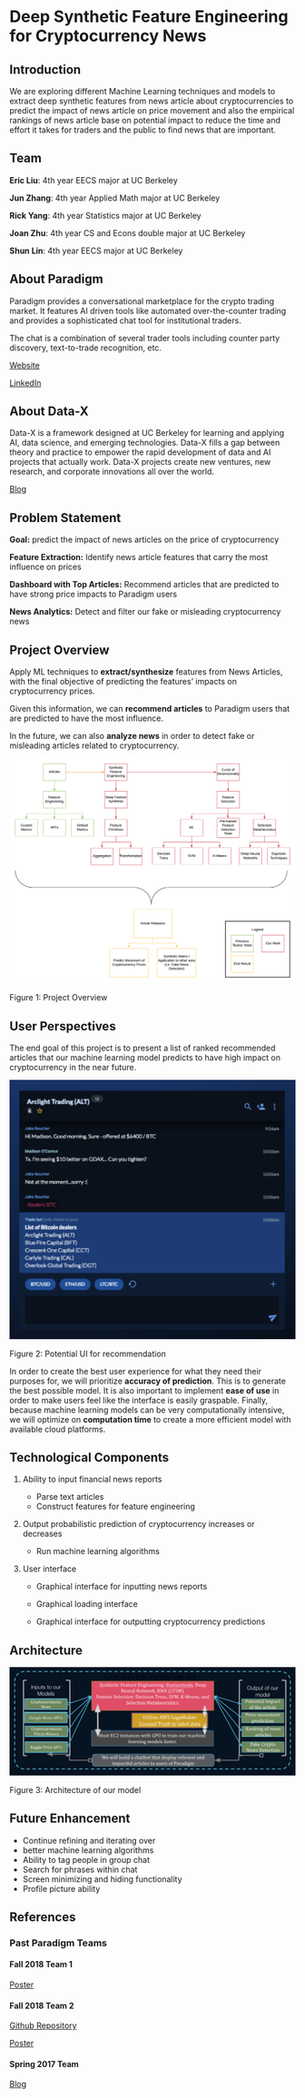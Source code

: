 # Deep Synthetic Feature Engineering for Cryptocurrency News

## Introduction
We are exploring different Machine Learning techniques and models to extract deep synthetic features from news article about cryptocurrencies to predict the impact of news article on price movement and also the empirical rankings of news article base on potential impact to reduce the time and effort it takes for traders and the public to find news that are important.

## Team
**Eric Liu**: 4th year EECS major at UC Berkeley

**Jun Zhang**: 4th year Applied Math major at UC Berkeley

**Rick Yang**: 4th year Statistics major at UC Berkeley

**Joan Zhu**: 4th year CS and Econs double major at UC Berkeley

**Shun Lin**: 4th year EECS major at UC Berkeley

## About Paradigm
Paradigm provides a conversational marketplace for the crypto trading market. It features AI driven tools like automated over-the-counter trading and  provides a sophisticated chat tool for institutional traders. 

The chat is a combination of several trader tools including counter party discovery,  text-to-trade recognition, etc.

[Website](https://www.paradigm.co/)

[LinkedIn](https://www.linkedin.com/company/paradigmco/)

## About Data-X
Data-X is a framework designed at UC Berkeley for learning and applying AI, data science, and emerging technologies. Data-X fills a gap between theory and practice to empower the rapid development of data and AI projects that actually work.  Data-X projects create new ventures, new research, and corporate innovations all over the world.

[Blog](https://data-x.blog/)

## Problem Statement

**Goal:** predict the impact of news articles on the price of cryptocurrency

**Feature Extraction:** Identify news article features that carry the most influence on prices

**Dashboard with Top Articles:** Recommend articles that are predicted to have strong price impacts to Paradigm users

**News Analytics:** Detect and filter our fake or misleading cryptocurrency news

## Project Overview

Apply ML techniques to **extract/synthesize** features from News Articles, with the final objective of predicting the features’ impacts on cryptocurrency prices. 

Given this information, we can **recommend articles** to Paradigm users that are predicted to have the most influence. 

In the future, we can also **analyze news** in order to detect fake or misleading articles related to cryptocurrency.

![Synthetic Feature Engineering](images/Synthetic_Feature_Engineering.png)

Figure 1: Project Overview

## User Perspectives

The end goal of this project is to present a list of ranked recommended articles that our machine learning model predicts to have high impact on cryptocurrency in the near future. 

![Potential UI](images/potential_UI.png)

Figure 2: Potential UI for recommendation

In order to create the best user experience for what they need their purposes for, we will prioritize **accuracy of prediction**. This is to generate the best possible model.
It is also important to implement **ease of use** in order to make users feel like the interface is easily graspable.
Finally, because machine learning models can be very computationally intensive, we will optimize on **computation time** to create a more efficient model with available cloud platforms. 

## Technological Components

1. Ability to input financial news reports

	* Parse text articles
	* Construct features for feature engineering
 
2. Output probabilistic prediction of cryptocurrency increases or decreases

	* Run machine learning algorithms

3. User interface 

	* Graphical interface for inputting news reports

	* Graphical loading interface

	* Graphical interface for outputting cryptocurrency predictions


## Architecture

![Architecture](images/Architecture.png)

Figure 3: Architecture of our model

## Future Enhancement

* Continue refining and iterating over 
* better machine learning algorithms
* Ability to tag people in group chat
* Search for phrases within chat
* Screen minimizing and hiding functionality
* Profile picture ability


## References

### Past Paradigm Teams

#### Fall 2018 Team 1
[Poster](https://data-x.blog/projects/paradigm-team-1/)
#### Fall 2018 Team 2
[Github Repository](https://github.com/sudarshanGopal98/data-x-paradigm)

[Poster](https://data-x.blog/projects/paradigm-team-2/)

#### Spring 2017 Team 
[Blog](https://data-x.blog/projects/riskex/)

